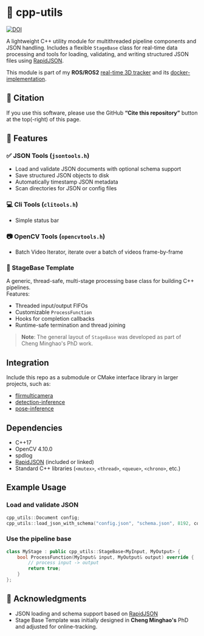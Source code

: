 # 🧰 cpp-utils

[![DOI](https://zenodo.org/badge/991307682.svg)](https://zenodo.org/badge/latestdoi/991307682)

A lightweight C++ utility module for multithreaded pipeline components and JSON handling.
Includes a flexible `StageBase` class for real-time data processing and tools for loading, validating, and writing structured JSON files using [RapidJSON](https://github.com/Tencent/rapidjson).

This module is part of my  **ROS/ROS2** [real-time 3D tracker](https://github.com/HenrikTrom/real-time-3D-tracking) and its [docker-implementation](https://github.com/HenrikTrom/ROSTrack-RT-3D).

## 📑 Citation

If you use this software, please use the GitHub **“Cite this repository”** button at the top(-right) of this page.

## 🔧 Features

### ✅ JSON Tools (`jsontools.h`)
- Load and validate JSON documents with optional schema support
- Save structured JSON objects to disk
- Automatically timestamp JSON metadata
- Scan directories for JSON or config files

### 💻 Cli Tools (`clitools.h`)
- Simple status bar

### 📷 OpenCV Tools (`opencvtools.h`)
- Batch Video Iterator, iterate over a batch of videos frame-by-frame

### 🧵 StageBase Template
A generic, thread-safe, multi-stage processing base class for building C++ pipelines.  
Features:
- Threaded input/output FIFOs
- Customizable `ProcessFunction`
- Hooks for completion callbacks
- Runtime-safe termination and thread joining

> **Note**: The general layout of `StageBase` was developed as part of Cheng Minghao's PhD work.


## Integration

Include this repo as a submodule or CMake interface library in larger projects, such as:

- [flirmulticamera](https://github.com/HenrikTrom/flirmulticamera)
- [detection-inference](https://github.com/HenrikTrom/detection_inference)
- [pose-inference](https://github.com/HenrikTrom/pose_inference)


## Dependencies

- C++17
- OpenCV 4.10.0
- spdlog
- [RapidJSON](https://github.com/Tencent/rapidjson) (included or linked)
- Standard C++ libraries (`<mutex>`, `<thread>`, `<queue>`, `<chrono>`, etc.)

## Example Usage

### Load and validate JSON

```cpp
cpp_utils::Document config;
cpp_utils::load_json_with_schema("config.json", "schema.json", 8192, config);
````

### Use the pipeline base

```cpp
class MyStage : public cpp_utils::StageBase<MyInput, MyOutput> {
    bool ProcessFunction(MyInput& input, MyOutput& output) override {
        // process input -> output
        return true;
    }
};
```

## 👥 Acknowledgments

* JSON loading and schema support based on [RapidJSON](https://github.com/Tencent/rapidjson)
* Stage Base Template was initially designed in **Cheng Minghao's** PhD and adjusted for online-tracking.
